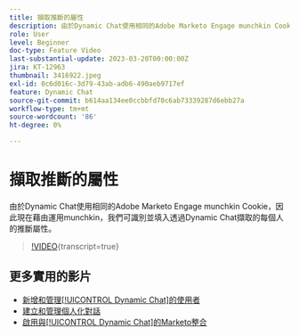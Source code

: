 ```yaml
---
title: 擷取推斷的屬性
description: 由於Dynamic Chat使用相同的Adobe Marketo Engage munchkin Cookie，因此現在藉由運用munchkin，我們可識別並填入透過Dynamic Chat擷取的每個人的推斷屬性
role: User
level: Beginner
doc-type: Feature Video
last-substantial-update: 2023-03-20T00:00:00Z
jira: KT-12963
thumbnail: 3416922.jpeg
exl-id: 0c6d016c-3d79-43ab-adb6-490aeb9717ef
feature: Dynamic Chat
source-git-commit: b614aa134ee0ccbbfd70c6ab73339287d6ebb27a
workflow-type: tm+mt
source-wordcount: '86'
ht-degree: 0%

---
```


# 擷取推斷的屬性

由於Dynamic Chat使用相同的Adobe Marketo Engage munchkin Cookie，因此現在藉由運用munchkin，我們可識別並填入透過Dynamic Chat擷取的每個人的推斷屬性。

>[!VIDEO](https://video.tv.adobe.com/v/3416922/?quality=12&learn=on){transcript=true}

## 更多實用的影片

* [新增和管理[!UICONTROL Dynamic Chat]的使用者](user-management.md)
* [建立和管理個人化對話](dialogue-management.md)
* [啟用與[!UICONTROL Dynamic Chat]的Marketo整合](marketo-integration.md)

